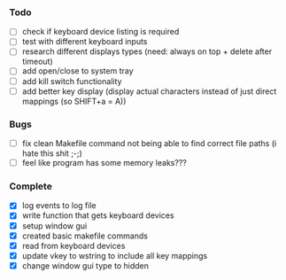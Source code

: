 ### Todo
- [ ] check if keyboard device listing is required
- [ ] test with different keyboard inputs
- [ ] research different displays types (need: always on top + delete after timeout)
- [ ] add open/close to system tray
- [ ] add kill switch functionality
- [ ] add better key display (display actual characters instead of just direct mappings (so SHIFT+a = A))

### Bugs
- [ ] fix clean Makefile command not being able to find correct file paths (i hate this shit ;-;)
- [ ] feel like program has some memory leaks???

### Complete
- [x] log events to log file
- [x] write function that gets keyboard devices
- [x] setup window gui
- [x] created basic makefile commands
- [x] read from keyboard devices
- [x] update vkey to wstring to include all key mappings
- [x] change window gui type to hidden
